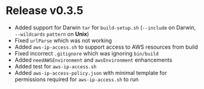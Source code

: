 # Release v0.3.5

- Added support for Darwin `tar` for `build-setup.sh` (`--include` on Darwin, `--wildcards` `pattern` on **Unix**)
- Fixed `urlParse` which was not working
- Added `aws-ip-access.sh` to support access to AWS resources from build
- Fixed incorrect `.gitignore` which was ignoring `bin/build`
- Added `needAWSEnvironment` and `awsEnvironment` enhancements
- Added test for `aws-ip-access.sh`
- Added `aws-ip-access-policy.json` with minimal template for permissions required for `aws-ip-access.sh` to run
